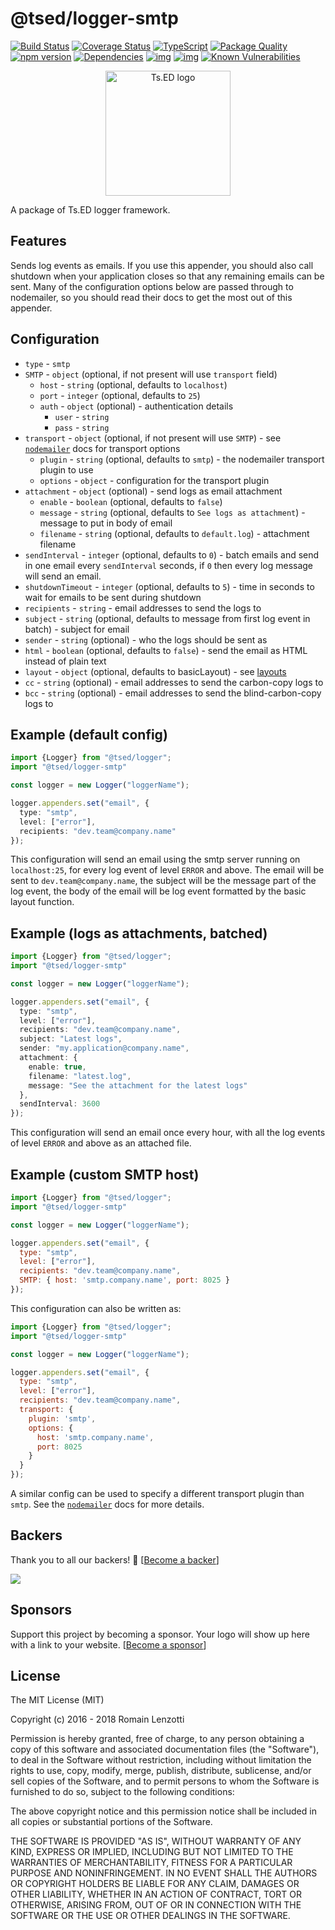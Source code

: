 # @tsed/logger-smtp

[![Build Status](https://travis-ci.org/TypedProject/logger.svg?branch=master)](https://travis-ci.org/TypedProject/logger)
[![Coverage Status](https://coveralls.io/repos/github/TypedProject/logger/badge.svg?branch=master)](https://coveralls.io/github/TypedProject/logger?branch=master)
[![TypeScript](https://badges.frapsoft.com/typescript/love/typescript.svg?v=100)](https://github.com/ellerbrock/typescript-badges/) 
[![Package Quality](http://npm.packagequality.com/shield/logger.png)](http://packagequality.com/#?package=ts-log-debug)
[![npm version](https://badge.fury.io/js/logger.svg)](https://badge.fury.io/js/logger)
[![Dependencies](https://david-dm.org/TypedProject/logger.svg)](https://david-dm.org/TypedProject/logger#info=dependencies)
[![img](https://david-dm.org/TypedProject/logger/dev-status.svg)](https://david-dm.org/TypedProject/logger/#info=devDependencies)
[![img](https://david-dm.org/TypedProject/logger/peer-status.svg)](https://david-dm.org/TypedProject/logger/#info=peerDependenciess)
[![Known Vulnerabilities](https://snyk.io/test/github/TypedProject/logger/badge.svg)](https://snyk.io/test/github/TypedProject/ts-express-decorators)

<p style="text-align: center" align="center">
 <a href="https://tsed.io" target="_blank"><img src="https://tsed.io/tsed-og.png" width="200" alt="Ts.ED logo"/></a>
</p>

A package of Ts.ED logger framework.

## Features

Sends log events as emails. If you use this appender, you should also call shutdown when your application closes so that any remaining emails can be sent. Many of the configuration options below are passed through to nodemailer, so you should read their docs to get the most out of this appender.

## Configuration

* `type` - `smtp`
* `SMTP` - `object` (optional, if not present will use `transport` field)
  * `host` - `string` (optional, defaults to `localhost`)
  * `port` - `integer` (optional, defaults to `25`)
  * `auth` - `object` (optional) - authentication details
    * `user` - `string`
    * `pass` - `string`
* `transport` - `object` (optional, if not present will use `SMTP`) - see [`nodemailer`](https://nodemailer.com/smtp/) docs for transport options
  * `plugin` - `string` (optional, defaults to `smtp`) - the nodemailer transport plugin to use
  * `options` - `object` - configuration for the transport plugin
* `attachment` - `object` (optional) - send logs as email attachment
  * `enable` - `boolean` (optional, defaults to `false`)
  * `message` - `string` (optional, defaults to `See logs as attachment`) - message to put in body of email
  * `filename` - `string` (optional, defaults to `default.log`) - attachment filename
* `sendInterval` - `integer` (optional, defaults to `0`) - batch emails and send in one email every `sendInterval` seconds, if `0` then every log message will send an email.
* `shutdownTimeout` - `integer` (optional, defaults to `5`) - time in seconds to wait for emails to be sent during shutdown
* `recipients` - `string` - email addresses to send the logs to
* `subject` - `string` (optional, defaults to message from first log event in batch) - subject for email
* `sender` - `string` (optional) - who the logs should be sent as
* `html` - `boolean` (optional, defaults to `false`) - send the email as HTML instead of plain text
* `layout` - `object` (optional, defaults to basicLayout) - see [layouts](https://logger.tsed.io/layouts.html)
* `cc` - `string` (optional) - email addresses to send the carbon-copy logs to
* `bcc` - `string` (optional) - email addresses to send the blind-carbon-copy logs to

## Example (default config)

```typescript
import {Logger} from "@tsed/logger";
import "@tsed/logger-smtp"

const logger = new Logger("loggerName");

logger.appenders.set("email", {
  type: "smtp", 
  level: ["error"],
  recipients: "dev.team@company.name"
});
```

This configuration will send an email using the smtp server running on `localhost:25`, for every log event of level `ERROR` and above. 
The email will be sent to `dev.team@company.name`, the subject will be the message part of the log event, the body of the email will be log event formatted by the basic layout function.

## Example (logs as attachments, batched)

```typescript
import {Logger} from "@tsed/logger";
import "@tsed/logger-smtp"

const logger = new Logger("loggerName");

logger.appenders.set("email", {
  type: "smtp", 
  level: ["error"],
  recipients: "dev.team@company.name",
  subject: "Latest logs",
  sender: "my.application@company.name",
  attachment: {
    enable: true,
    filename: "latest.log",
    message: "See the attachment for the latest logs"
  },
  sendInterval: 3600
});
```

This configuration will send an email once every hour, with all the log events of level `ERROR` and above as an attached file.

## Example (custom SMTP host)

```javascript
import {Logger} from "@tsed/logger";
import "@tsed/logger-smtp"

const logger = new Logger("loggerName");

logger.appenders.set("email", {
  type: "smtp", 
  level: ["error"],
  recipients: "dev.team@company.name",
  SMTP: { host: 'smtp.company.name', port: 8025 }
});
```

This configuration can also be written as:

```javascript
import {Logger} from "@tsed/logger";
import "@tsed/logger-smtp"

const logger = new Logger("loggerName");

logger.appenders.set("email", {
  type: "smtp", 
  level: ["error"],
  recipients: "dev.team@company.name",
  transport: {
    plugin: 'smtp',
    options: {
      host: 'smtp.company.name',
      port: 8025
    }
  }
});
```
A similar config can be used to specify a different transport plugin than `smtp`. See the [`nodemailer`](https://nodemailer.com/smtp/) docs for more details.

## Backers

Thank you to all our backers! 🙏 [[Become a backer](https://opencollective.com/tsed#backer)]

<a href="https://opencollective.com/tsed#backers" target="_blank"><img src="https://opencollective.com/tsed/tiers/backer.svg?width=890"></a>


## Sponsors

Support this project by becoming a sponsor. Your logo will show up here with a link to your website. [[Become a sponsor](https://opencollective.com/tsed#sponsor)]

## License

The MIT License (MIT)

Copyright (c) 2016 - 2018 Romain Lenzotti

Permission is hereby granted, free of charge, to any person obtaining a copy of this software and associated documentation files (the "Software"), to deal in the Software without restriction, including without limitation the rights to use, copy, modify, merge, publish, distribute, sublicense, and/or sell copies of the Software, and to permit persons to whom the Software is furnished to do so, subject to the following conditions:

The above copyright notice and this permission notice shall be included in all copies or substantial portions of the Software.

THE SOFTWARE IS PROVIDED "AS IS", WITHOUT WARRANTY OF ANY KIND, EXPRESS OR IMPLIED, INCLUDING BUT NOT LIMITED TO THE WARRANTIES OF MERCHANTABILITY, FITNESS FOR A PARTICULAR PURPOSE AND NONINFRINGEMENT. IN NO EVENT SHALL THE AUTHORS OR COPYRIGHT HOLDERS BE LIABLE FOR ANY CLAIM, DAMAGES OR OTHER LIABILITY, WHETHER IN AN ACTION OF CONTRACT, TORT OR OTHERWISE, ARISING FROM, OUT OF OR IN CONNECTION WITH THE SOFTWARE OR THE USE OR OTHER DEALINGS IN THE SOFTWARE.

